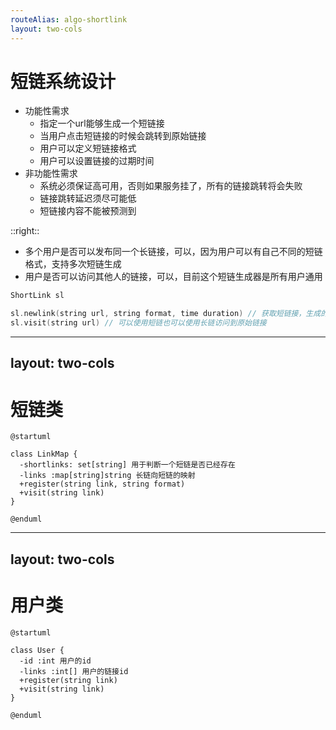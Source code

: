 ```yaml
---
routeAlias: algo-shortlink
layout: two-cols
---
```

<Watermark />

# 短链系统设计

- 功能性需求
  - 指定一个url能够生成一个短链接
  - 当用户点击短链接的时候会跳转到原始链接
  - 用户可以定义短链接格式
  - 用户可以设置链接的过期时间
- 非功能性需求
  - 系统必须保证高可用，否则如果服务挂了，所有的链接跳转将会失败
  - 链接跳转延迟须尽可能低
  - 短链接内容不能被预测到

::right::

<v-click>

- 多个用户是否可以发布同一个长链接，可以，因为用户可以有自己不同的短链格式，支持多次短链生成
- 用户是否可以访问其他人的链接，可以，目前这个短链生成器是所有用户通用

</v-click>

<v-click>

```cpp
ShortLink sl

sl.newlink(string url, string format, time duration) // 获取短链接，生成的短链接不能重复 如果已经映射过直接返回
sl.visit(string url) // 可以使用短链也可以使用长链访问到原始链接
```

</v-click>

---
layout: two-cols
---
<Watermark />

# 短链类

<v-click>

```plantuml
@startuml

class LinkMap {
  -shortlinks: set[string] 用于判断一个短链是否已经存在
  -links :map[string]string 长链向短链的映射
  +register(string link, string format)
  +visit(string link)
}

@enduml
```

</v-click>


---
layout: two-cols
---
<Watermark />

# 用户类

<v-click>

```plantuml
@startuml

class User {
  -id :int 用户的id
  -links :int[] 用户的链接id
  +register(string link)
  +visit(string link)
}

@enduml
```

</v-click>
